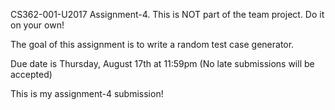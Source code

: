 CS362-001-U2017 Assignment-4. This is NOT part of the team project. Do it on your own!

The goal of this assignment is to write a random test case generator.

Due date is Thursday, August 17th at 11:59pm (No late submissions will be accepted)

This is my assignment-4 submission!






